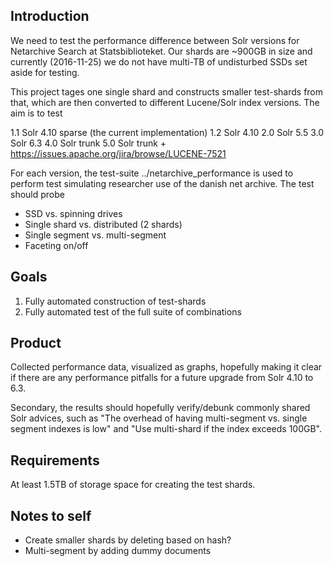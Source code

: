 ## Introduction
We need to test the performance difference between Solr versions for Netarchive Search at Statsbiblioteket. Our shards are ~900GB in size and currently (2016-11-25) we do not have multi-TB of undisturbed SSDs set aside for testing.

This project tages one single shard and constructs smaller test-shards from that, which are then converted to different Lucene/Solr index versions. The aim is to test

 1.1 Solr 4.10 sparse (the current implementation)
 1.2 Solr 4.10
 2.0 Solr 5.5
 3.0 Solr 6.3
 4.0 Solr trunk
 5.0 Solr trunk + https://issues.apache.org/jira/browse/LUCENE-7521

For each version, the test-suite ../netarchive_performance is used to perform test simulating researcher use of the danish net archive. The test should probe

* SSD vs. spinning drives
 * Single shard vs. distributed (2 shards)
 * Single segment vs. multi-segment
 * Faceting on/off

## Goals
 1. Fully automated construction of test-shards
 2. Fully automated test of the full suite of combinations

## Product
Collected performance data, visualized as graphs, hopefully making it clear if there are any performance pitfalls for a future upgrade from Solr 4.10 to 6.3.

Secondary, the results should hopefully verify/debunk commonly shared Solr advices, such as "The overhead of having multi-segment vs. single segment indexes is low" and "Use multi-shard if the index exceeds 100GB".

## Requirements
At least 1.5TB of storage space for creating the test shards.

## Notes to self
 * Create smaller shards by deleting based on hash?
 * Multi-segment by adding dummy documents
